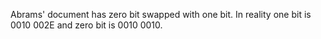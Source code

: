 

Abrams' document has zero bit swapped with one bit. In reality one bit is 0010 002E and zero bit is 0010 0010.

[pronto-info]: http://www.remotecentral.com/features/irdisp1.htm
[fujitsu-reverse]: http://files.remotecentral.com/library/21-1/fujitsu/air_conditioner/index.html